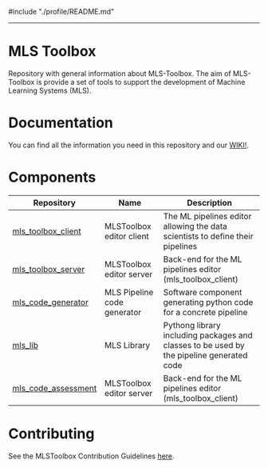 #include "./profile/README.md"


----------------------------------
# MLS Toolbox
Repository with general information about MLS-Toolbox. The aim of MLS-Toolbox is provide a set of tools to support the development of Machine Learning Systems (MLS).

# Documentation

You can find all the information you need in this repository and our [WIKI!](https://github.com/MLS-Toobox/mls_toolbox/wiki).

# Components

| Repository | Name | Description |
| ---| ---- | ----------- |
| [mls_toolbox_client](https://github.com/MLS-Toobox/mls_toolbox_client) | MLSToolbox editor client | The ML pipelines editor allowing the data scientists to define their pipelines |
| [mls_toolbox_server](https://github.com/MLS-Toobox/mls_toolbox_server) | MLSToolbox editor server | Back-end for the ML pipelines editor (mls_toolbox_client) |
| [mls_code_generator](https://github.com/MLS-Toobox/mls_code_generator) | MLS Pipeline code generator | Software component generating python code for a concrete pipeline |
| [mls_lib](https://github.com/MLS-Toobox/mls_lib) | MLS Library | Pythong library including packages and classes to be used by the pipeline generated code |
| [mls_code_assessment](https://github.com/MLS-Toobox/mls_code_assessment) | MLSToolbox editor server | Back-end for the ML pipelines editor (mls_toolbox_client) |

# Contributing
See the MLSToolbox Contribution Guidelines [here](https://github.com/MLS-Toobox/mls_toolbox/blob/main/CONTRIBUTING.md).
